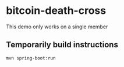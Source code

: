 # bitcoin-death-cross

This demo only works on a single member
## Temporarily build instructions

```
mvn spring-boot:run
```
